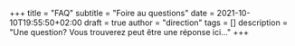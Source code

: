+++
title       = "FAQ"
subtitle    = "Foire au questions"
date        = 2021-10-10T19:55:50+02:00
draft       = true
author      = "direction"
tags        = []
description = "Une question? Vous trouverez peut être une réponse ici..."
+++
